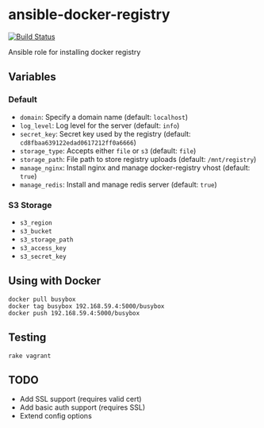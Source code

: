 ansible-docker-registry
=======================

[![Build Status](https://travis-ci.org/nextrevision/ansible-docker-registry.png?branch=master)](https://travis-ci.org/nextrevision/ansible-docker-registry)

Ansible role for installing docker registry

## Variables

### Default

* ```domain```: Specify a domain name (default: ```localhost```)
* ```log_level```: Log level for the server (default: ```info```)
* ```secret_key```: Secret key used by the registry (default: ```cd8fbaa639122edad0617212ff0a6666```)
* ```storage_type```: Accepts either ```file``` or ```s3``` (default: ```file```)
* ```storage_path```: File path to store registry uploads (default: ```/mnt/registry```)
* ```manage_nginx```: Install nginx and manage docker-registry vhost (default: ```true```)
* ```manage_redis```: Install and manage redis server (default: ```true```)

### S3 Storage

* ```s3_region```
* ```s3_bucket```
* ```s3_storage_path```
* ```s3_access_key```
* ```s3_secret_key```

## Using with Docker

    docker pull busybox
    docker tag busybox 192.168.59.4:5000/busybox
    docker push 192.168.59.4:5000/busybox

## Testing

    rake vagrant

## TODO

* Add SSL support (requires valid cert)
* Add basic auth support (requires SSL)
* Extend config options
